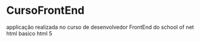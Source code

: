 # CursoFrontEnd
applicação realizada no curso de desenvolvedor FrontEnd do school of net
html basico 
html 5